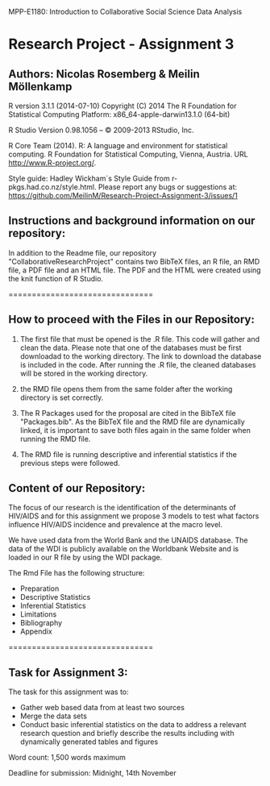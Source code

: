 MPP-E1180: Introduction to Collaborative Social Science Data Analysis
# Research Project - Assignment 3
## Authors: Nicolas Rosemberg & Meilin Möllenkamp


R version 3.1.1 (2014-07-10) Copyright (C) 2014 The R Foundation for Statistical Computing Platform: x86_64-apple-darwin13.1.0 (64-bit)

R Studio Version 0.98.1056 – © 2009-2013 RStudio, Inc.

R Core Team (2014). R: A language and environment for statistical computing. R Foundation for Statistical Computing, Vienna, Austria. URL http://www.R-project.org/.

Style guide: Hadley Wickham´s Style Guide from r-pkgs.had.co.nz/style.html.
Please report any bugs or suggestions at: https://github.com/MeilinM/Research-Project-Assignment-3/issues/1

## Instructions and background information on our repository:

In addition to the Readme file, our repository "CollaborativeResearchProject" contains two BibTeX files, an R file, an RMD file, a PDF file and an HTML file. The PDF and the HTML were created using the knit function of R Studio.

===============================

## How to proceed with the Files in our Repository:

1. The first file that must be opened is the .R file. This code will gather and clean the data. Please note that one of the databases must be first downloadad to the working directory. The link to download the database is included in the code. After running the .R file, the cleaned databases will be stored in the working directory.

2. the RMD file opens them from the same folder after the working directory is set correctly.

3. The R Packages used for the proposal are cited in the BibTeX file "Packages.bib". As the BibTeX file and the RMD file are dynamically linked, it is important to save both files again in the same folder when running the RMD file.  

4. The RMD file is running descriptive and inferential statistics if the previous steps were followed.


## Content of our Repository:
The focus of our research is the identification of the determinants of HIV/AIDS and for this assignment we propose 3 models to test what factors influence HIV/AIDS incidence and prevalence at the macro level.

We have used data from the World Bank and the UNAIDS database. The data of the WDI is publicly available on the Worldbank Website and is loaded in our R file by using the WDI package. 

The Rmd File has the following structure:

* Preparation
* Descriptive Statistics
* Inferential Statistics
* Limitations
* Bibliography
* Appendix

===============================

## Task for Assignment 3:

The task for this assignment was to:
* Gather web based data from at least two sources
* Merge the data sets
* Conduct basic inferential statistics on the data to address a relevant research question and briefly describe the results       including with dynamically generated tables and figures

Word count:
1,500 words maximum

Deadline for submission:
Midnight, 14th November
